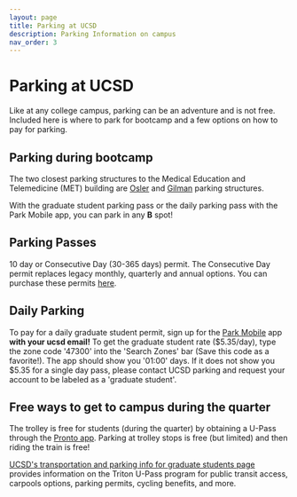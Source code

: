```yaml
---
layout: page
title: Parking at UCSD
description: Parking Information on campus
nav_order: 3
---
```


# Parking at UCSD

Like at any college campus, parking can be an adventure and is not free. Included here is where to park for bootcamp and a few options on how to pay for parking.

## Parking during bootcamp

The two closest parking structures to the Medical Education and Telemedicine (MET) building are [Osler](https://goo.gl/maps/uzz2HEvGEtH3rYE19) and [Gilman](https://goo.gl/maps/Cv84DpaKnMcgr7Th9) parking structures. 

With the graduate student parking pass or the daily parking pass with the Park Mobile app, you can park in any **B** spot!

## Parking Passes

10 day or Consecutive Day (30-365 days) permit. The Consecutive Day permit replaces legacy monthly, quarterly and annual options. You can purchase these permits [here](https://ucsd-transportation.t2hosted.com/Account/Portal).  

## Daily Parking

To pay for a daily graduate student permit, sign up for the [Park Mobile](https://transportation.ucsd.edu/commute/pay-by-app.html) app **with your ucsd email!** To get the graduate student rate ($5.35/day), type the zone code '47300' into the 'Search Zones' bar (Save this code as a favorite!). The app should show you '01:00' days. If it does not show you $5.35 for a single day pass, please contact UCSD parking and request your account to be labeled as a 'graduate student'. 

## Free ways to get to campus during the quarter

The trolley is free for students (during the quarter) by obtaining a U-Pass through the [Pronto app](https://transportation.ucsd.edu/commute/transit/index.html). Parking at trolley stops is free (but limited) and then riding the train is free!

[UCSD's transportation and parking info for graduate students page](https://transportation.ucsd.edu/commute/grad-students.html) provides information on the Triton U-Pass program for public transit access, carpools options, parking permits, cycling benefits, and more.
